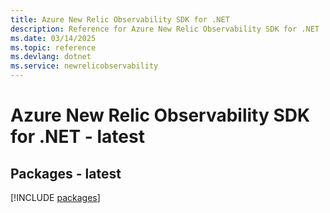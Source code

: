 ```yaml
---
title: Azure New Relic Observability SDK for .NET
description: Reference for Azure New Relic Observability SDK for .NET
ms.date: 03/14/2025
ms.topic: reference
ms.devlang: dotnet
ms.service: newrelicobservability
---
```

# Azure New Relic Observability SDK for .NET - latest
## Packages - latest
[!INCLUDE [packages](new-relic-observability-index.md)]